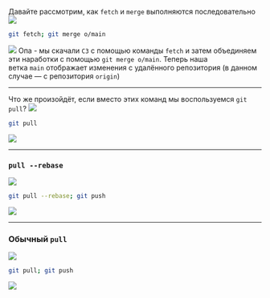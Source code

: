 Давайте рассмотрим, как `fetch` и `merge` выполняются последовательно
![](Pasted%20image%2020230609152659.png)
```bash
git fetch; git merge o/main
```
![](Pasted%20image%2020230609152736.png)
Опа - мы скачали `C3` с помощью команды `fetch` и затем объединяем эти наработки с помощью `git merge o/main`. Теперь наша ветка `main` отображает изменения с удалённого репозитория (в данном случае — с репозитория `origin`)

---

Что же произойдёт, если вместо этих команд мы воспользуемся `git pull`?
![](Pasted%20image%2020230609152840.png)
```bash
git pull
```
![](Pasted%20image%2020230609152939.png)

---
### `pull --rebase`
![](Pasted%20image%2020230609154537.png)
```bash
git pull --rebase; git push
```
![](Pasted%20image%2020230609154621.png)

---

### Обычный `pull`
![](Pasted%20image%2020230609154707.png)
```bash
git pull; git push
```
![](Pasted%20image%2020230609154746.png)